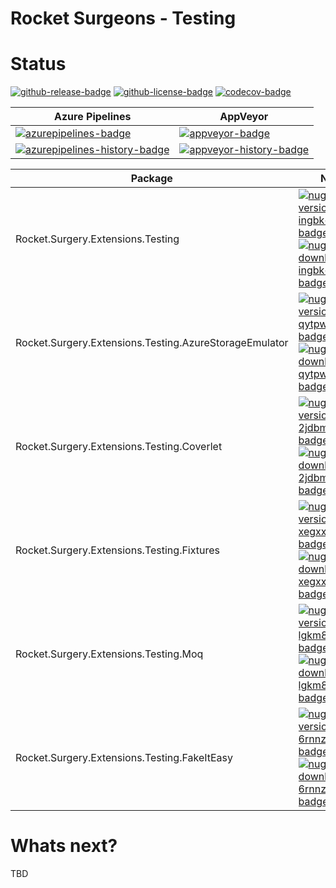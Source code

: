 # Rocket Surgeons - Testing

# Status
<!-- badges -->
[![github-release-badge]][github-release]
[![github-license-badge]][github-license]
[![codecov-badge]][codecov]
<!-- badges -->

<!-- history badges -->
| Azure Pipelines | AppVeyor |
| --------------- | -------- |
| [![azurepipelines-badge]][azurepipelines] | [![appveyor-badge]][appveyor] |
| [![azurepipelines-history-badge]][azurepipelines-history] | [![appveyor-history-badge]][appveyor-history] |
<!-- history badges -->

<!-- nuget packages -->
| Package | NuGet | MyGet |
| ------- | ----- | ----- |
| Rocket.Surgery.Extensions.Testing | [![nuget-version-ingbk+ngdt+w-badge]![nuget-downloads-ingbk+ngdt+w-badge]][nuget-ingbk+ngdt+w] | [![myget-version-ingbk+ngdt+w-badge]![myget-downloads-ingbk+ngdt+w-badge]][myget-ingbk+ngdt+w] |
| Rocket.Surgery.Extensions.Testing.AzureStorageEmulator | [![nuget-version-qytpweownfjg-badge]![nuget-downloads-qytpweownfjg-badge]][nuget-qytpweownfjg] | [![myget-version-qytpweownfjg-badge]![myget-downloads-qytpweownfjg-badge]][myget-qytpweownfjg] |
| Rocket.Surgery.Extensions.Testing.Coverlet | [![nuget-version-2jdbmqdcrhfg-badge]![nuget-downloads-2jdbmqdcrhfg-badge]][nuget-2jdbmqdcrhfg] | [![myget-version-2jdbmqdcrhfg-badge]![myget-downloads-2jdbmqdcrhfg-badge]][myget-2jdbmqdcrhfg] |
| Rocket.Surgery.Extensions.Testing.Fixtures | [![nuget-version-xegxxxxh/pzg-badge]![nuget-downloads-xegxxxxh/pzg-badge]][nuget-xegxxxxh/pzg] | [![myget-version-xegxxxxh/pzg-badge]![myget-downloads-xegxxxxh/pzg-badge]][myget-xegxxxxh/pzg] |
| Rocket.Surgery.Extensions.Testing.Moq | [![nuget-version-lgkm8pi65yea-badge]![nuget-downloads-lgkm8pi65yea-badge]][nuget-lgkm8pi65yea] | [![myget-version-lgkm8pi65yea-badge]![myget-downloads-lgkm8pi65yea-badge]][myget-lgkm8pi65yea] |
| Rocket.Surgery.Extensions.Testing.FakeItEasy | [![nuget-version-6rnnzg4ixtvq-badge]![nuget-downloads-6rnnzg4ixtvq-badge]][nuget-6rnnzg4ixtvq] | [![myget-version-6rnnzg4ixtvq-badge]![myget-downloads-6rnnzg4ixtvq-badge]][myget-6rnnzg4ixtvq] |
<!-- nuget packages -->

# Whats next?
TBD

<!-- generated references -->
[github-release]: https://github.com/RocketSurgeonsGuild/Testing/releases/latest
[github-release-badge]: https://img.shields.io/github/release/RocketSurgeonsGuild/Testing.svg?logo=github&style=flat "Latest Release"
[github-license]: https://github.com/RocketSurgeonsGuild/Testing/blob/master/LICENSE
[github-license-badge]: https://img.shields.io/github/license/RocketSurgeonsGuild/Testing.svg?style=flat "License"
[codecov]: https://codecov.io/gh/RocketSurgeonsGuild/Testing
[codecov-badge]: https://img.shields.io/codecov/c/github/RocketSurgeonsGuild/Testing.svg?color=E03997&label=codecov&logo=codecov&logoColor=E03997&style=flat "Code Coverage"
[azurepipelines]: https://rocketsurgeonsguild.visualstudio.com/Libraries/_build/latest?definitionId=1&branchName=master
[azurepipelines-badge]: https://img.shields.io/azure-devops/build/rocketsurgeonsguild/Libraries/1.svg?color=98C6FF&label=azure%20pipelines&logo=azuredevops&logoColor=98C6FF&style=flat "Azure Pipelines Status"
[azurepipelines-history]: https://rocketsurgeonsguild.visualstudio.com/Libraries/_build?definitionId=1&branchName=master
[azurepipelines-history-badge]: https://buildstats.info/azurepipelines/chart/rocketsurgeonsguild/Libraries/1?includeBuildsFromPullRequest=false "Azure Pipelines History"
[appveyor]: https://ci.appveyor.com/project/RocketSurgeonsGuild/testing
[appveyor-badge]: https://img.shields.io/appveyor/ci/RocketSurgeonsGuild/testing.svg?color=00b3e0&label=appveyor&logo=appveyor&logoColor=00b3e0&style=flat "AppVeyor Status"
[appveyor-history]: https://ci.appveyor.com/project/RocketSurgeonsGuild/testing/history
[appveyor-history-badge]: https://buildstats.info/appveyor/chart/RocketSurgeonsGuild/testing?includeBuildsFromPullRequest=false "AppVeyor History"
[nuget-ingbk+ngdt+w]: https://www.nuget.org/packages/Rocket.Surgery.Extensions.Testing/
[nuget-version-ingbk+ngdt+w-badge]: https://img.shields.io/nuget/v/Rocket.Surgery.Extensions.Testing.svg?color=004880&logo=nuget&style=flat-square "NuGet Version"
[nuget-downloads-ingbk+ngdt+w-badge]: https://img.shields.io/nuget/dt/Rocket.Surgery.Extensions.Testing.svg?color=004880&logo=nuget&style=flat-square "NuGet Downloads"
[myget-ingbk+ngdt+w]: https://www.myget.org/feed/rocket-surgeons-guild/package/nuget/Rocket.Surgery.Extensions.Testing
[myget-version-ingbk+ngdt+w-badge]: https://img.shields.io/myget/rocket-surgeons-guild/vpre/Rocket.Surgery.Extensions.Testing.svg?label=myget&color=004880&logo=nuget&style=flat-square "MyGet Pre-Release Version"
[myget-downloads-ingbk+ngdt+w-badge]: https://img.shields.io/myget/rocket-surgeons-guild/dt/Rocket.Surgery.Extensions.Testing.svg?color=004880&logo=nuget&style=flat-square "MyGet Downloads"
[nuget-qytpweownfjg]: https://www.nuget.org/packages/Rocket.Surgery.Extensions.Testing.AzureStorageEmulator/
[nuget-version-qytpweownfjg-badge]: https://img.shields.io/nuget/v/Rocket.Surgery.Extensions.Testing.AzureStorageEmulator.svg?color=004880&logo=nuget&style=flat-square "NuGet Version"
[nuget-downloads-qytpweownfjg-badge]: https://img.shields.io/nuget/dt/Rocket.Surgery.Extensions.Testing.AzureStorageEmulator.svg?color=004880&logo=nuget&style=flat-square "NuGet Downloads"
[myget-qytpweownfjg]: https://www.myget.org/feed/rocket-surgeons-guild/package/nuget/Rocket.Surgery.Extensions.Testing.AzureStorageEmulator
[myget-version-qytpweownfjg-badge]: https://img.shields.io/myget/rocket-surgeons-guild/vpre/Rocket.Surgery.Extensions.Testing.AzureStorageEmulator.svg?label=myget&color=004880&logo=nuget&style=flat-square "MyGet Pre-Release Version"
[myget-downloads-qytpweownfjg-badge]: https://img.shields.io/myget/rocket-surgeons-guild/dt/Rocket.Surgery.Extensions.Testing.AzureStorageEmulator.svg?color=004880&logo=nuget&style=flat-square "MyGet Downloads"
[nuget-2jdbmqdcrhfg]: https://www.nuget.org/packages/Rocket.Surgery.Extensions.Testing.Coverlet/
[nuget-version-2jdbmqdcrhfg-badge]: https://img.shields.io/nuget/v/Rocket.Surgery.Extensions.Testing.Coverlet.svg?color=004880&logo=nuget&style=flat-square "NuGet Version"
[nuget-downloads-2jdbmqdcrhfg-badge]: https://img.shields.io/nuget/dt/Rocket.Surgery.Extensions.Testing.Coverlet.svg?color=004880&logo=nuget&style=flat-square "NuGet Downloads"
[myget-2jdbmqdcrhfg]: https://www.myget.org/feed/rocket-surgeons-guild/package/nuget/Rocket.Surgery.Extensions.Testing.Coverlet
[myget-version-2jdbmqdcrhfg-badge]: https://img.shields.io/myget/rocket-surgeons-guild/vpre/Rocket.Surgery.Extensions.Testing.Coverlet.svg?label=myget&color=004880&logo=nuget&style=flat-square "MyGet Pre-Release Version"
[myget-downloads-2jdbmqdcrhfg-badge]: https://img.shields.io/myget/rocket-surgeons-guild/dt/Rocket.Surgery.Extensions.Testing.Coverlet.svg?color=004880&logo=nuget&style=flat-square "MyGet Downloads"
[nuget-xegxxxxh/pzg]: https://www.nuget.org/packages/Rocket.Surgery.Extensions.Testing.Fixtures/
[nuget-version-xegxxxxh/pzg-badge]: https://img.shields.io/nuget/v/Rocket.Surgery.Extensions.Testing.Fixtures.svg?color=004880&logo=nuget&style=flat-square "NuGet Version"
[nuget-downloads-xegxxxxh/pzg-badge]: https://img.shields.io/nuget/dt/Rocket.Surgery.Extensions.Testing.Fixtures.svg?color=004880&logo=nuget&style=flat-square "NuGet Downloads"
[myget-xegxxxxh/pzg]: https://www.myget.org/feed/rocket-surgeons-guild/package/nuget/Rocket.Surgery.Extensions.Testing.Fixtures
[myget-version-xegxxxxh/pzg-badge]: https://img.shields.io/myget/rocket-surgeons-guild/vpre/Rocket.Surgery.Extensions.Testing.Fixtures.svg?label=myget&color=004880&logo=nuget&style=flat-square "MyGet Pre-Release Version"
[myget-downloads-xegxxxxh/pzg-badge]: https://img.shields.io/myget/rocket-surgeons-guild/dt/Rocket.Surgery.Extensions.Testing.Fixtures.svg?color=004880&logo=nuget&style=flat-square "MyGet Downloads"
[nuget-lgkm8pi65yea]: https://www.nuget.org/packages/Rocket.Surgery.Extensions.Testing.Moq/
[nuget-version-lgkm8pi65yea-badge]: https://img.shields.io/nuget/v/Rocket.Surgery.Extensions.Testing.Moq.svg?color=004880&logo=nuget&style=flat-square "NuGet Version"
[nuget-downloads-lgkm8pi65yea-badge]: https://img.shields.io/nuget/dt/Rocket.Surgery.Extensions.Testing.Moq.svg?color=004880&logo=nuget&style=flat-square "NuGet Downloads"
[myget-lgkm8pi65yea]: https://www.myget.org/feed/rocket-surgeons-guild/package/nuget/Rocket.Surgery.Extensions.Testing.Moq
[myget-version-lgkm8pi65yea-badge]: https://img.shields.io/myget/rocket-surgeons-guild/vpre/Rocket.Surgery.Extensions.Testing.Moq.svg?label=myget&color=004880&logo=nuget&style=flat-square "MyGet Pre-Release Version"
[myget-downloads-lgkm8pi65yea-badge]: https://img.shields.io/myget/rocket-surgeons-guild/dt/Rocket.Surgery.Extensions.Testing.Moq.svg?color=004880&logo=nuget&style=flat-square "MyGet Downloads"
[nuget-6rnnzg4ixtvq]: https://www.nuget.org/packages/Rocket.Surgery.Extensions.Testing.FakeItEasy/
[nuget-version-6rnnzg4ixtvq-badge]: https://img.shields.io/nuget/v/Rocket.Surgery.Extensions.Testing.FakeItEasy.svg?color=004880&logo=nuget&style=flat-square "NuGet Version"
[nuget-downloads-6rnnzg4ixtvq-badge]: https://img.shields.io/nuget/dt/Rocket.Surgery.Extensions.Testing.FakeItEasy.svg?color=004880&logo=nuget&style=flat-square "NuGet Downloads"
[myget-6rnnzg4ixtvq]: https://www.myget.org/feed/rocket-surgeons-guild/package/nuget/Rocket.Surgery.Extensions.Testing.FakeItEasy
[myget-version-6rnnzg4ixtvq-badge]: https://img.shields.io/myget/rocket-surgeons-guild/vpre/Rocket.Surgery.Extensions.Testing.FakeItEasy.svg?label=myget&color=004880&logo=nuget&style=flat-square "MyGet Pre-Release Version"
[myget-downloads-6rnnzg4ixtvq-badge]: https://img.shields.io/myget/rocket-surgeons-guild/dt/Rocket.Surgery.Extensions.Testing.FakeItEasy.svg?color=004880&logo=nuget&style=flat-square "MyGet Downloads"
<!-- generated references -->

<!-- nuke-data
github:
  owner: RocketSurgeonsGuild
  repository: Testing
azurepipelines:
  account: rocketsurgeonsguild
  teamproject: Libraries
  builddefinition: 1
appveyor:
  account: RocketSurgeonsGuild
  build: testing
myget:
  account: rocket-surgeons-guild
-->
